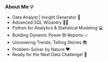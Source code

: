 ### About Me 💡

* Data Analyst | Insight Generator 🎯
* Advanced SQL Wizardry 🧙‍♂️
* Python for Analytics & Statistical Modeling 💻
* Building Dynamic Power BI Reports 📈
* Uncovering Trends, Telling Stories 📚
* Problem-Solver by Nature ❤️
* Ready for the Next Data Challenge! 💪
